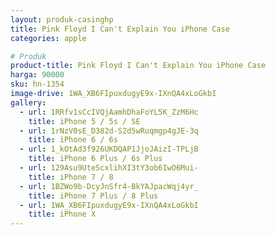 ```yaml
---
layout: produk-casinghp
title: Pink Floyd I Can't Explain You iPhone Case
categories: apple

# Produk
product-title: Pink Floyd I Can't Explain You iPhone Case
harga: 90000
sku: hn-1354
image-drive: 1WA_XB6FIpuxdugyE9x-IXnQA4xLoGkbI
gallery:
  - url: 1RRfv1sCcIVQjAamhDhaFoYL5K_ZzM6Hc
    title: iPhone 5 / 5s / SE
  - url: 1rNzV0sE_D382d-S2d5wRuqmgp4gJE-3q
    title: iPhone 6 / 6s
  - url: 1_kOtAd3f926UKDQAP1JjoJAizI-TPLjB
    title: iPhone 6 Plus / 6s Plus
  - url: 129Asu9UteScxlihXI3tY3ob6IwO6Mui-
    title: iPhone 7 / 8
  - url: 1BZWo9b-DcyJnSfr4-BkYAJpacWqj4yr_
    title: iPhone 7 Plus / 8 Plus
  - url: 1WA_XB6FIpuxdugyE9x-IXnQA4xLoGkbI
    title: iPhone X
---
```


